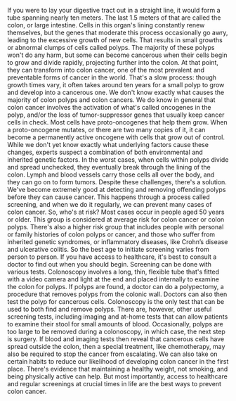 If you were to lay your digestive tract out in a straight line, it would form a tube  spanning nearly ten meters. The last 1.5 meters of that are called the colon, or large intestine. Cells in this organ's lining  constantly renew themselves, but the genes that moderate this process occasionally go awry, leading to the excessive growth  of new cells. That results in small growths or abnormal clumps of cells called polyps. The majority of these polyps  won't do any harm, but some can become cancerous when their cells begin to grow and divide rapidly, projecting further into the colon. At that point, they can transform into colon cancer, one of the most prevalent and preventable forms of cancer in the world. That's a slow process: though growth times vary, it often takes around ten years for a small polyp to grow and develop into a cancerous one. We don't know exactly what causes the majority of colon polyps  and colon cancers. We do know in general that colon cancer involves the activation of what's called oncogenes in the polyp, and/or the loss of tumor-suppressor genes that usually keep cancer cells in check. Most cells have proto-oncogenes that help them grow. When a proto-oncogene mutates, or there are two many copies of it, it can become a permanently  active oncogene with cells that grow out of control. While we don't yet know exactly what underlying factors cause these changes, experts suspect a combination of both environmental and inherited genetic factors. In the worst cases, when cells within polyps divide and spread unchecked, they eventually break through the lining of the colon. Lymph and blood vessels carry those cells all over the body, and they can go on to form tumors. Despite these challenges, there's a solution. We've become extremely good at detecting and removing offending polyps before they can cause cancer. This happens through a process called screening, and when we do it regularly, we can prevent many cases of colon cancer. So, who's at risk? Most cases occur in people  aged 50 years or older. This group is considered at average risk for colon cancer or colon polyps. There's also a higher risk group that includes people with personal or family histories  of colon polyps or cancer, and those who suffer  from inherited genetic syndromes, or inflammatory diseases, like Crohn’s disease  and ulcerative colitis. So the best age to initiate screening varies from person to person. If you have access to healthcare, it's best to consult a doctor to find out when you should begin. Screening can be done with various tests. Colonoscopy involves  a long, thin, flexible tube that's fitted with a video camera and light at the end and placed internally to examine the colon for polyps. If polyps are found, a doctor can do a polypectomy, a procedure that removes polyps from the colonic wall. Doctors can also then test the polyp for cancerous cells. Colonoscopy is the only test that can be used to both find and remove polyps. There are, however,  other useful screening tests, including imaging and at-home tests that can allow patients to examine their stool  for small amounts of blood. Occasionally, polyps are too large to be removed during a colonoscopy, in which case, the next step is surgery. If blood and imaging tests then reveal that cancerous cells  have spread outside the colon, then a special treatment, like chemotherapy, may also be required to stop the cancer from escalating. We can also take on certain habits to reduce our likelihood of developing colon cancer in the first place. There's evidence that maintaining a healthy weight, not smoking, and being physically active can help. But most importantly,  access to healthcare and regular screenings  at crucial times in life are the best ways to prevent colon cancer. 